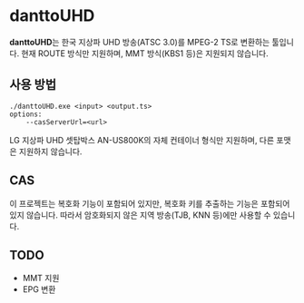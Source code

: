 # danttoUHD
**danttoUHD**는 한국 지상파 UHD 방송(ATSC 3.0)를 MPEG-2 TS로 변환하는 툴입니다.
현재 ROUTE 방식만 지원하며, MMT 방식(KBS1 등)은 지원되지 않습니다.

## 사용 방법
```
./danttoUHD.exe <input> <output.ts>
options:
	--casServerUrl=<url>
```
LG 지상파 UHD 셋탑박스 AN-US800K의 자체 컨테이너 형식만 지원하며, 다른 포맷은 지원하지 않습니다.

## CAS
이 프로젝트는 복호화 기능이 포함되어 있지만, 복호화 키를 추출하는 기능은 포함되어 있지 않습니다.
따라서 암호화되지 않은 지역 방송(TJB, KNN 등)에만 사용할 수 있습니다.

## TODO
- MMT 지원
- EPG 변환
